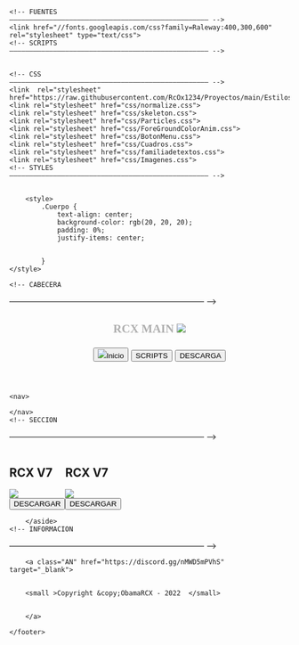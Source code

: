 <!DOCTYPE html>
<html lang="es">
<head>
	  <!-- Conjuntos basicos de la pagina 
	–––––––––––––––––––––––––––––––––––––––––––––––––– -->
	<title>RCX Page</title>
	<meta name="Descripcion" content="RCX El mejor Exploit del MUNDO para ROBLOX" />

	<!-- FUENTES
  	–––––––––––––––––––––––––––––––––––––––––––––––––– -->
	<link href="//fonts.googleapis.com/css?family=Raleway:400,300,600" rel="stylesheet" type="text/css">
	<!-- SCRIPTS
  	–––––––––––––––––––––––––––––––––––––––––––––––––– -->
		
	
	<!-- CSS
  	–––––––––––––––––––––––––––––––––––––––––––––––––– -->
	<link  rel="stylesheet"  href="https://raw.githubusercontent.com/RcOx1234/Proyectos/main/EstilosCSS">
	<link rel="stylesheet" href="css/normalize.css">
  	<link rel="stylesheet" href="css/skeleton.css">
	<link rel="stylesheet" href="css/Particles.css">
	<link rel="stylesheet" href="css/ForeGroundColorAnim.css">
	<link rel="stylesheet" href="css/BotonMenu.css">
	<link rel="stylesheet" href="css/Cuadros.css">
	<link rel="stylesheet" href="css/familiadetextos.css">
	<link rel="stylesheet" href="css/Imagenes.css">
	<!-- STYLES
   	–––––––––––––––––––––––––––––––––––––––––––––––––– -->
			

		<style> 
			.Cuerpo {
				text-align: center;
				background-color: rgb(20, 20, 20);
				padding: 0%;
				justify-items: center;
				
				
			}
	</style>


</head>
<body class="Cuerpo">
	
	<!-- CABECERA
  –––––––––––––––––––––––––––––––––––––––––––––––––– -->
	<header>
		<h2 style="color: rgb(175, 175, 175); justify-items: center; font-family: 'Poppins';" ><strong> RCX MAIN </strong>
			<img  class="imagen" src="https://cdn.discordapp.com/attachments/908933208115118080/987099134660063282/Logo_Sin_Titulo.png"></img>
			<ul>
				<button class="buttong2"><img class="imagen3" src="https://cdn.y2k06.xyz/svg/homi.svg"></img>Inicio</button>
				<button class="buttong2"><img class="imagen3" src="https://cdn.y2k06.xyz/svg/gami.svg" alt=""></img>SCRIPTS</button>
				<button  class="buttong2"> DESCARGA</button>
		</ul></h2>
	</header>
	<!-- NAVEGACION ENTRE PAGINAS.
  –––––––––––––––––––––––––––––––––––––––––––––––––– -->
	
	<nav>
		
	</nav>
	<!-- SECCION
  –––––––––––––––––––––––––––––––––––––––––––––––––– -->
		<section>
			<div class="page-bg"></div>
			<div class="particle-1"></div>
			<div style="display: flex; flex-wrap:wrap;">
			<div class="square">
				<h2 class="familiatexto5">RCX V7</h2>
				<img class="imagen4"  src="https://cdn.discordapp.com/attachments/908933208115118080/987812930223493231/unknown.png"></img>
				<button style="display: flex;" class="buttong3">DESCARGAR</button>
			</div>
			<div class="square">
				<h2 class="familiatexto5">RCX V7</h2>
				<img class="imagen4"  src="https://cdn.discordapp.com/attachments/908933208115118080/987812930223493231/unknown.png"></img>
				<button style="display: flex;" class="buttong3">DESCARGAR</button>
			</div>
		</div>
		</section>
	<!-- BARRA LATERAL
  –––––––––––––––––––––––––––––––––––––––––––––––––– -->
		<aside>
			<!--blockquote class="familiatexto1">- EXPLOIT API</blockquote-->

		</aside>
	<!-- INFORMACION
  –––––––––––––––––––––––––––––––––––––––––––––––––– -->
	<footer class="AN">

		<a class="AN" href="https://discord.gg/nMWD5mPVhS" target="_blank">
	
			
		<small >Copyright &copy;ObamaRCX - 2022  </small>
	
	
		</a>

 	</footer>
</body>
</html>
